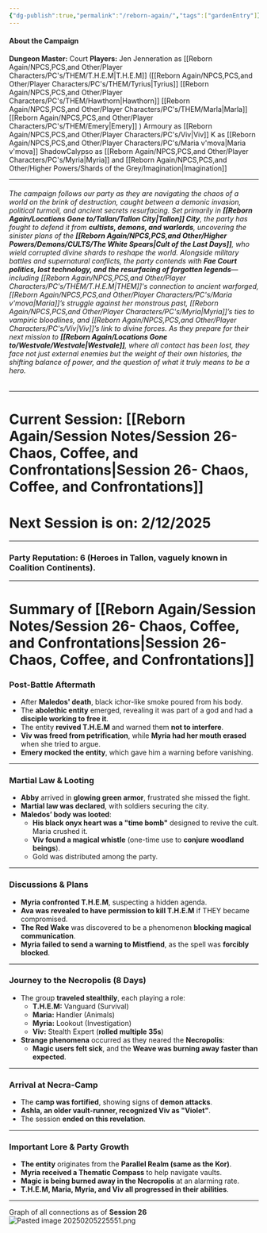 ```yaml
---
{"dg-publish":true,"permalink":"/reborn-again/","tags":["gardenEntry"]}
---
```




#### About the Campaign
**Dungeon Master:** Court
**Players:**
	Jen Jenneration as [[Reborn Again/NPCS,PCS,and Other/Player Characters/PC's/THEM/T.H.E.M\|T.H.E.M]] ([[Reborn Again/NPCS,PCS,and Other/Player Characters/PC's/THEM/Tyrius\|Tyrius]] [[Reborn Again/NPCS,PCS,and Other/Player Characters/PC's/THEM/Hawthorn\|Hawthorn]] [[Reborn Again/NPCS,PCS,and Other/Player Characters/PC's/THEM/Marla\|Marla]] [[Reborn Again/NPCS,PCS,and Other/Player Characters/PC's/THEM/Emery\|Emery]] )
	Armoury as [[Reborn Again/NPCS,PCS,and Other/Player Characters/PC's/Viv\|Viv]]
	K as [[Reborn Again/NPCS,PCS,and Other/Player Characters/PC's/Maria v'mova\|Maria v'mova]]
	ShadowCalypso as [[Reborn Again/NPCS,PCS,and Other/Player Characters/PC's/Myria\|Myria]] and [[Reborn Again/NPCS,PCS,and Other/Higher Powers/Shards of the Grey/Imagination\|Imagination]]

---

###### The campaign follows our party as they are  navigating the chaos of a world on the brink of destruction, caught between a demonic invasion, political turmoil, and ancient secrets resurfacing. Set primarily in **[[Reborn Again/Locations Gone to/Tallan/Tallon City\|Tallon]] City**, the party has fought to defend it from **cultists, demons, and warlords**, uncovering the sinister plans of the **[[Reborn Again/NPCS,PCS,and Other/Higher Powers/Demons/CULTS/The White Spears\|Cult of the Last Days]]**, who wield corrupted divine shards to reshape the world. Alongside military battles and supernatural conflicts, the party contends with **Fae Court politics, lost technology, and the resurfacing of forgotten legends**—including [[Reborn Again/NPCS,PCS,and Other/Player Characters/PC's/THEM/T.H.E.M\|THEM]]'s connection to ancient warforged, [[Reborn Again/NPCS,PCS,and Other/Player Characters/PC's/Maria v'mova\|Maria]]’s struggle against her monstrous past, [[Reborn Again/NPCS,PCS,and Other/Player Characters/PC's/Myria\|Myria]]’s ties to vampiric bloodlines, and [[Reborn Again/NPCS,PCS,and Other/Player Characters/PC's/Viv\|Viv]]’s link to divine forces. As they prepare for their next mission to **[[Reborn Again/Locations Gone to/Westvale/Westvale\|Westvale]]**, where all contact has been lost, they face not just external enemies but the weight of their own histories, the shifting balance of power, and the question of what it truly means to be a hero.

---
# **Current Session:** [[Reborn Again/Session Notes/Session 26- Chaos, Coffee, and Confrontations\|Session 26- Chaos, Coffee, and Confrontations]]
# Next Session is on: **2/12/2025**


---

### **Party Reputation: 6** (Heroes in **Tallon**, vaguely known in **Coalition Continents**).

---

# Summary of [[Reborn Again/Session Notes/Session 26- Chaos, Coffee, and Confrontations\|Session 26- Chaos, Coffee, and Confrontations]]

### **Post-Battle Aftermath**

- After **Maledos' death**, black ichor-like smoke poured from his body.
- The **abolethic entity** emerged, revealing it was part of a god and had a **disciple working to free it**.
- The entity **revived T.H.E.M** and warned them **not to interfere**.
- **Viv was freed from petrification**, while **Myria had her mouth erased** when she tried to argue.
- **Emery mocked the entity**, which gave him a warning before vanishing.

---

### **Martial Law & Looting**

- **Abby** arrived in **glowing green armor**, frustrated she missed the fight.
- **Martial law was declared**, with soldiers securing the city.
- **Maledos’ body was looted**:
    - **His black onyx heart was a "time bomb"** designed to revive the cult. Maria crushed it.
    - **Viv found a magical whistle** (one-time use to **conjure woodland beings**).
    - Gold was distributed among the party.

---

### **Discussions & Plans**

- **Myria confronted T.H.E.M**, suspecting a hidden agenda.
- **Ava was revealed to have permission to kill T.H.E.M** if THEY became compromised.
- **The Red Wake** was discovered to be a phenomenon **blocking magical communication**.
- **Myria failed to send a warning to Mistfiend**, as the spell was **forcibly blocked**.

---

### **Journey to the Necropolis (8 Days)**

- The group **traveled stealthily**, each playing a role:
    - **T.H.E.M:** Vanguard (Survival)
    - **Maria:** Handler (Animals)
    - **Myria:** Lookout (Investigation)
    - **Viv:** Stealth Expert (**rolled multiple 35s**)
- **Strange phenomena** occurred as they neared the **Necropolis**:
    - **Magic users felt sick**, and the **Weave was burning away faster than expected**.

---

### **Arrival at Necra-Camp**

- The **camp was fortified**, showing signs of **demon attacks**.
- **Ashla, an older vault-runner, recognized Viv as "Violet"**.
- The session **ended on this revelation**.

---

### **Important Lore & Party Growth**

- **The entity** originates from the **Parallel Realm (same as the Kor)**.
- **Myria received a Thematic Compass** to help navigate vaults.
- **Magic is being burned away in the Necropolis** at an alarming rate.
- **T.H.E.M, Maria, Myria, and Viv all progressed in their abilities**.


---
Graph of all connections as of **Session 26**
![Pasted image 20250205225551.png](/img/user/Reborn%20Again/Misc%20Files/Pasted%20image%2020250205225551.png)